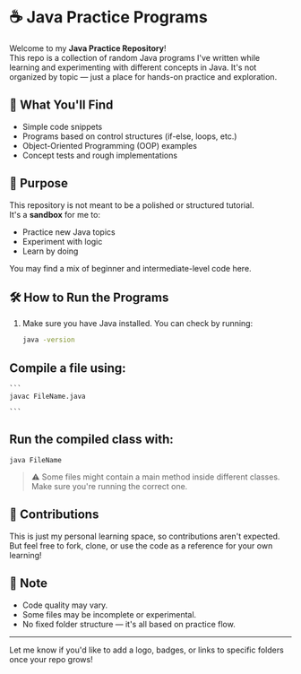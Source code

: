 # ☕ Java Practice Programs

Welcome to my **Java Practice Repository**!  
This repo is a collection of random Java programs I've written while learning and experimenting with different concepts in Java. It's not organized by topic — just a place for hands-on practice and exploration.

## 📁 What You'll Find

- Simple code snippets
- Programs based on control structures (if-else, loops, etc.)
- Object-Oriented Programming (OOP) examples
- Concept tests and rough implementations

## 🎯 Purpose

This repository is not meant to be a polished or structured tutorial.  
It's a **sandbox** for me to:

- Practice new Java topics
- Experiment with logic
- Learn by doing

You may find a mix of beginner and intermediate-level code here.

## 🛠️ How to Run the Programs

1. Make sure you have Java installed. You can check by running:

   ```bash
   java -version

## Compile a file using:

    ```
    javac FileName.java
    
    ```

## Run the compiled class with:

```
java FileName
```

> ⚠️ Some files might contain a main method inside different classes. Make sure you're running the correct one.

## 🤖 Contributions

This is just my personal learning space, so contributions aren't expected.
But feel free to fork, clone, or use the code as a reference for your own learning!

## 📌 Note

- Code quality may vary.
- Some files may be incomplete or experimental.
- No fixed folder structure — it's all based on practice flow.


---

Let me know if you'd like to add a logo, badges, or links to specific folders once your repo grows!
